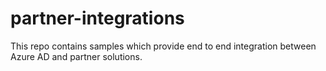 # partner-integrations
This repo contains samples which provide end to end integration between Azure AD and partner solutions.

